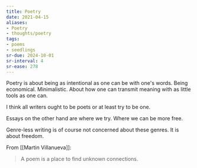 ```yaml
---
title: Poetry
date: 2021-04-15
aliases:
- Poetry
- thoughts/poetry
tags:
- poems
- seedlings
sr-due: 2024-10-01
sr-interval: 4
sr-ease: 278
---
```

Poetry is about being as intentional as one can be with one's words. Being economical. Minimalistic. About how one can transmit meaning with as little tools as one can.

I think all writers ought to be poets or at least try to be one.

Essays on the other hand are where we try. Where we can be more free.

Genre-less writing is of course not concerned about these genres. It is about freedom.

From [[Martin Villanueva]]:

>A poem is a place to find unknown connections.